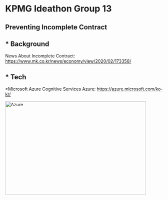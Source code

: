 KPMG Ideathon Group 13
=============

Preventing Incomplete Contract
-------------

## * Background
News About Incomplete Contract: <https://www.mk.co.kr/news/economy/view/2020/02/173358/>

## * Tech

  *Microsoft Azure Cognitive Services
  Azure: <https://azure.microsoft.com/ko-kr/>
  
  <img src="https://azurecomcdn.azureedge.net/cvt-e761bbc71a75271f4158df1a661cf62503d2ed28725b33bbd621235dfd681d93/mediahandler/files/videofiles/thumbnails/cognitive-services-overview-animation-video/CC0754_MS_AzureCognitiveServices_StyleFramePlaceHolder-01-01%20(3).png" width="450px" height="300px" alt="Azure"></img><br/>
  




